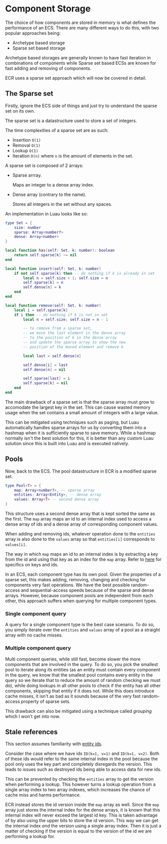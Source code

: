 # Component Storage

The choice of how components are stored in memory is what defines the
performance of an ECS. There are many different ways to do this, with two
popular approaches being:

- Archetype based storage
- Sparse set based storage

Archetype based storages are generally known to have fast iteration in
combinations of components while Sparse set based ECSs are known for fast adding
and removing of components.

ECR uses a sparse set approach which will now be covered in detail.

## The Sparse set

Firstly, ignore the ECS side of things and just try to understand the sparse set
on its own.

The sparse set is a datastructure used to store a set of integers.

The time complexities of a sparse set are as such:

- Insertion `O(1)`
- Removal `O(1)`
- Lookup `O(1)`
- Iteration `O(n)` where `n` is the amount of elements in the set.

A sparse set is composed of 2 arrays:

- Sparse arrray.

  Maps an integer to a dense array index.

- Dense array (contrary to the name).

  Stores all integers in the set without any spaces.

An implementation in Luau looks like so:

```lua
type Set = {
    size: number
    sparse: Array<number?>
    dense: Array<number>
}

local function has(self: Set, k: number): boolean
    return self.sparse[k] ~= nil
end

local function insert(self: Set, k: number)
    if not self.sparse[k] then -- do nothing if k is already in set
        local n = self.size + 1; self.size = n
        self.sparse[k] = n
        self.dense[n] = k
    end
end

local function remove(self: Set, k: number)
    local i = self.sparse[k]
    if i then -- do nothing if k is not in set
        local n = self.size; self.size = n - 1

        -- to remove from a sparse set,
        -- we move the last element in the dense array
        -- to the position of k in the dense array
        -- and update the sparse array to show the new
        -- position of the moved element and remove k 

        local last = self.dense[n]

        self.dense[i] = last
        self.dense[n] = nil

        self.sparse[last] = i
        self.sparse[k] = nil
    end
end
```

The main drawback of a sparse set is that the sparse array must grow to
accomodate the largest key in the set. This can cause wasted memory usage
when the set contains a small amount of integers with a large value.

This can be mitigated using techniques such as paging, but Luau automatically
handles sparse arrays for us by converting them into a hashmap when it is
sufficiently sparse to save memory. While a hashmap normally isn't the best
solution for this, it is better than any custom Luau solution since this is
built into Luau and is executed natively.

## Pools

Now, back to the ECS. The pool datastructure in ECR is a modified sparse set.

```lua
type Pool<T> = {
    map: Array<number?>, -- sparse array
    entities: Array<Entity>, -- dense array
    values: Array<T> -- second dense array
}
```

This structure uses a second dense array that is kept sorted the same as
the first. The `map` array maps an id to an internal index used to access
a dense array of ids and a dense array of corresponding component values.

When adding and removing ids, whatever operation done to the `entities` array is
also done to the `values` array so that `entities[i]` corresponds to `values[i]`.

The way in which `map` maps an id to an internal index is by extracting a key
from the id and using that key as an index for the `map` array.
Refer to [here](entity-identifier.md) for specifics on keys and ids.

In an ECS, each component type has its own pool. Given the properties of a
sparse set, this makes adding, removing, changing and checking for components
very fast operations. We have the best possible random-access and
sequential-access speeds because of the sparse and dense arrays. However,
because component pools are independent from each other, this approach suffers
when querying for multiple component types.

### Single component query

A query for a single component type is the best case scenario. To do so, you
simply iterate over the `entities` and `values` array of a pool as a straight
array with no cache misses.

### Multiple component query

Multi component queries, while still fast, become slower the more components
that are involved in the query. To do so, you pick the smallest pool to iterate
along its entities (as an entity must contain every component in the query, we
know that the smallest pool contains every entity in the query so we iterate
that to reduce the amount of random checking we must do), while doing lookups in
all other pools to check if the
entity has all other components, skipping that entity if it does not. While this
does introduce cache misses, it isn't as bad as it sounds because of the very
fast random-access property of sparse sets.

This drawback can also be mitigated using a technique called *grouping* which I
won't get into now.

## Stale references

This section assumes familiarity with [entity ids](entity-identifier.md).

Consider the case where we have ids `ID(k=1, v=1)` and `ID(k=1, v=2)`. Both
of these ids would refer to the same internal index in the pool because the
pool only uses the key part and completely disregards the version. This leads to
issues such as destroyed ids being able to access data for new ids.

This can be prevented by checking the `entities` array to get the version when
performing a lookup. This however turns a lookup operation from a single array
index to two array indexes, which increases the chance of cache miss and harms
performance.

ECR instead stores the id version inside the `map` array as well.
Since the `map` array just stores the internal index for the dense arrays,
it is known that this internal index will never exceed the largest id key. This
is taken advantage of by also using the upper bits to store the id version.
This way we can get the internal index *and* the version using a single array
index. Then it is just a matter of checking if the version is equal to the
version of the id we are performing a lookup for.

